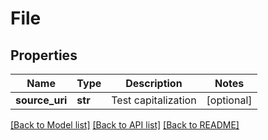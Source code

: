 # File

## Properties
Name | Type | Description | Notes
------------ | ------------- | ------------- | -------------
**source_uri** | **str** | Test capitalization | [optional] 

[[Back to Model list]](../README.md#documentation-for-models) [[Back to API list]](../README.md#documentation-for-api-endpoints) [[Back to README]](../README.md)


